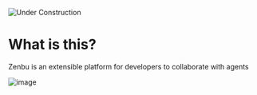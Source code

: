 ![Under Construction](https://img.shields.io/badge/🚧-Under%20Construction-yellow?style=for-the-badge)

# What is this?

Zenbu is an extensible platform for developers to collaborate with agents


![image](https://github.com/user-attachments/assets/61bac444-74fe-4808-aa0f-c3141bccd754)
